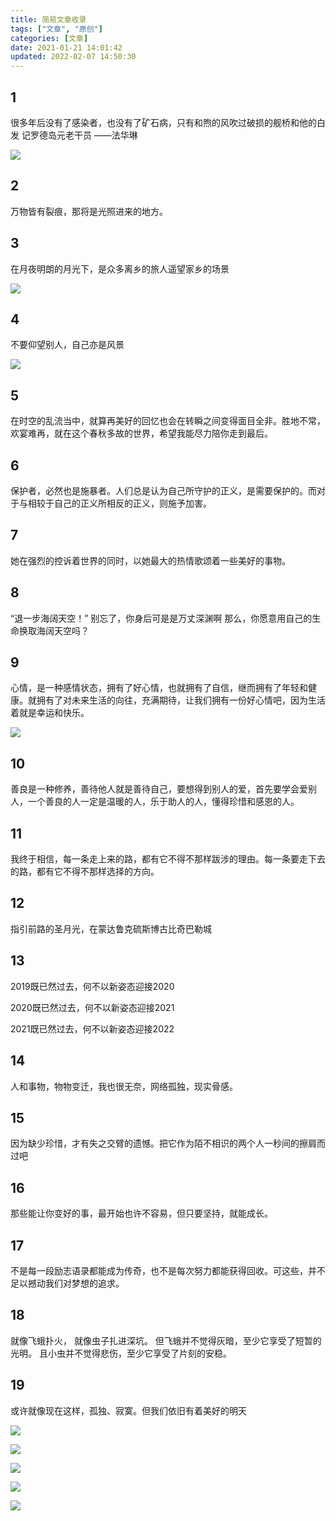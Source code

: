 ```yaml
---
title: 简易文章收录
tags: ["文章", "原创"]
categories: [文章]
date: 2021-01-21 14:01:42
updated: 2022-02-07 14:50:30
---
```

## 1

很多年后没有了感染者，也没有了矿石病，只有和煦的风吹过破损的舰桥和他的白发 记罗德岛元老干员 ——法华琳

![](https://assets.tnxg.whitenuo.cn/images/upload/2022/04/20220406000704.png)

<!-- more -->

## 2

万物皆有裂痕，那将是光照进来的地方。

## 3

在月夜明朗的月光下，是众多离乡的旅人遥望家乡的场景

![](https://assets.tnxg.whitenuo.cn/images/upload/2022/04/20220406000845.png)

## 4

不要仰望别人，自己亦是风景

![](https://assets.tnxg.whitenuo.cn/images/upload/2022/04/20220406001034.png)

## 5

在时空的乱流当中，就算再美好的回忆也会在转瞬之间变得面目全非。胜地不常，欢宴难再，就在这个春秋多故的世界，希望我能尽力陪你走到最后。

## 6

保护者，必然也是施暴者。人们总是认为自己所守护的正义，是需要保护的。而对于与相较于自己的正义所相反的正义，则施予加害。

## 7

她在强烈的控诉着世界的同时，以她最大的热情歌颂着一些美好的事物。

## 8

“退一步海阔天空！”
别忘了，你身后可是是万丈深渊啊
那么，你愿意用自己的生命换取海阔天空吗？

## 9

心情，是一种感情状态，拥有了好心情，也就拥有了自信，继而拥有了年轻和健康。就拥有了对未来生活的向往，充满期待，让我们拥有一份好心情吧，因为生活着就是幸运和快乐。

![](https://assets.tnxg.whitenuo.cn/images/upload/2022/04/20220406001130.png)

## 10

善良是一种修养，善待他人就是善待自己，要想得到别人的爱，首先要学会爱别人，一个善良的人一定是温暖的人，乐于助人的人，懂得珍惜和感恩的人。

## 11

我终于相信，每一条走上来的路，都有它不得不那样跋涉的理由。每一条要走下去的路，都有它不得不那样选择的方向。

## 12

指引前路的圣月光，在蒙达鲁克硫斯博古比奇巴勒城

## 13

2019既已然过去，何不以新姿态迎接2020

2020既已然过去，何不以新姿态迎接2021

2021既已然过去，何不以新姿态迎接2022

## 14

人和事物，物物变迁，我也很无奈，网络孤独，现实骨感。

## 15

因为缺少珍惜，才有失之交臂的遗憾。把它作为陌不相识的两个人一秒间的擦肩而过吧

## 16

那些能让你变好的事，最开始也许不容易，但只要坚持，就能成长。

## 17

不是每一段励志语录都能成为传奇，也不是每次努力都能获得回收。可这些，并不足以撼动我们对梦想的追求。

## 18

就像飞蛾扑火，
就像虫子扎进深坑。
但飞蛾并不觉得灰暗，至少它享受了短暂的光明。
且小虫并不觉得悲伤，至少它享受了片刻的安稳。

## 19

或许就像现在这样，孤独、寂寞。但我们依旧有着美好的明天

![](https://assets.tnxg.whitenuo.cn/images/upload/2022/04/b907fc8f57bd545f53282d9a19386e3feccf44f2.png) 

![](https://assets.tnxg.whitenuo.cn/images/upload/2022/04/a92607c8e961f423b953d0036c97c5f774f2e8d8.png) 

![](https://assets.tnxg.whitenuo.cn/images/upload/2022/04/2ba653b915d2aad7df82e2943cd9b73f6e0213f0.png)

![](https://assets.tnxg.whitenuo.cn/images/upload/2022/04/6675873b7b40be9d89cb6550ccd231c9dcdbb533.png) 

![](https://assets.tnxg.whitenuo.cn/images/upload/2022/04/28e0760f29100d7ae08cd11acc843b4ad2c6f4fa.png)